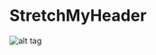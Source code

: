 # StretchMyHeader

![alt tag](https://www.dropbox.com/s/nev18u2ekqt0dx0/StretchMyHeaderApp.gif?dl=0)


